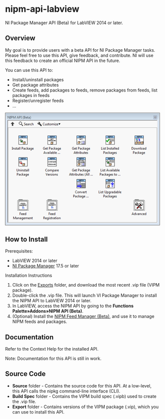 # nipm-api-labview
NI Package Manager API (Beta) for LabVIEW 2014 or later.

## Overview
My goal is to provide users with a beta API for NI Package Manager tasks.  Please feel free to use this API, give feedback, and contribute.  NI will use this feedback to create an official NIPM API in the future.

You can use this API to:
* Install/uninstall packages
* Get package attributes
* Create feeds, add packages to feeds, remove packages from feeds, list packages in feeds
* Register/unregister feeds
* ...

![alt text](images/nipm-beta-api-screenshot.png)

## How to Install
Prerequisites:
* LabVIEW 2014 or later
* [NI Package Manager](http://www.ni.com/downloads/ni-package-manager) 17.5 or later

Installation Instructions
1. Click on the [Exports](https://github.com/allenh-ni/nipm-api-labview/tree/master/Exports) folder, and download the most recent .vip file (VIPM package).
2. Double-click the .vip file.  This will launch VI Package Manager to install the NIPM API to LabVIEW 2014 or later.
3. In LabVIEW, access the NIPM API by going to the **Functions Palette»Addons»NIPM API (Beta)**.
4. (Optional) Install the [NIPM Feed Manager (Beta)](https://github.com/allenh-ni/nipm-feed-manager-gui-labview), and use it to manage NIPM feeds and packages. 

## Documentation
Refer to the Context Help for the installed API.

Note: Documentation for this API is still in work.

## Source Code
* **Source** folder - Contains the source code for this API.  At a low-level, this API calls the nipkg command-line interface (CLI).
* **Build Spec** folder - Contains the VIPM build spec (.vipb) used to create the .vip file.
* **Export** folder - Contains versions of the VIPM package (.vip), which you can use to install this API.
